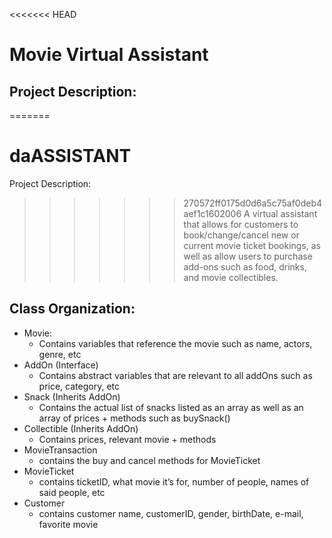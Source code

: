 <<<<<<< HEAD
# Movie Virtual Assistant 
## Project Description:
=======
# daASSISTANT
Project Description:
>>>>>>> 270572ff0175d0d6a5c75af0deb4aef1c1602006
A virtual assistant that allows for customers to book/change/cancel new or current movie ticket bookings, as well as allow users to purchase add-ons such as food, drinks, and movie collectibles.

## Class Organization:
- Movie:
    - Contains variables that reference the movie such as name, actors, genre, etc
- AddOn (Interface)
    - Contains abstract variables that are relevant to all addOns such as price, category, etc
- Snack (Inherits AddOn)
    - Contains the actual list of snacks listed as an array as well as an array of prices + methods such as buySnack()
- Collectible (Inherits AddOn)
    - Contains prices, relevant movie + methods
- MovieTransaction
    - contains the buy and cancel methods for MovieTicket
- MovieTicket
    - contains ticketID, what movie it’s for, number of people, names of said people, etc
- Customer
    - contains customer name, customerID, gender, birthDate, e-mail, favorite movie
